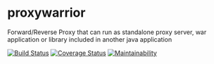 # proxywarrior
Forward/Reverse Proxy that can run as standalone proxy server, war application or library included in another java application

[![Build Status](https://travis-ci.org/stasha/proxywarrior.svg?branch=master)](https://travis-ci.org/stasha/proxywarrior)
[![Coverage Status](https://coveralls.io/repos/github/stasha/proxywarrior/badge.svg?branch=master)](https://coveralls.io/github/stasha/proxywarrior?branch=master)
[![Maintainability](https://api.codeclimate.com/v1/badges/5be5f846f1f5fca2c466/maintainability)](https://codeclimate.com/github/stasha/proxywarrior/maintainability)
